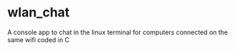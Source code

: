 # wlan_chat
A console app to chat in the linux terminal for computers connected on the same wifi coded in C
